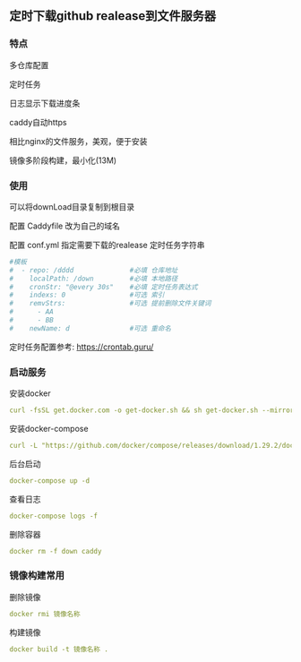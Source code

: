 ## 定时下载github realease到文件服务器

### 特点

多仓库配置

定时任务

日志显示下载进度条

caddy自动https

相比nginx的文件服务，美观，便于安装

镜像多阶段构建，最小化(13M)

### 使用

可以将downLoad目录复制到根目录

配置 Caddyfile 改为自己的域名

配置 conf.yml 指定需要下载的realease 定时任务字符串

```yaml
#模板
#  - repo: /dddd              #必填 仓库地址
#    localPath: /down         #必填 本地路径
#    cronStr: "@every 30s"    #必填 定时任务表达式
#    indexs: 0                #可选 索引
#    remvStrs:                #可选 提前删除文件关键词
#      - AA
#      - BB
#    newName: d               #可选 重命名
```


定时任务配置参考: https://crontab.guru/

### 启动服务

安装docker
```yaml
curl -fsSL get.docker.com -o get-docker.sh && sh get-docker.sh --mirror Aliyun&&systemctl enable docker&&systemctl start docker
```

安装docker-compose
```yaml
curl -L "https://github.com/docker/compose/releases/download/1.29.2/docker-compose-$(uname -s)-$(uname -m)" -o /usr/local/bin/docker-compose &&chmod +x /usr/local/bin/docker-compose
```

后台启动
```yaml
docker-compose up -d
```

查看日志

```yaml
docker-compose logs -f 
```


删除容器

```yaml
docker rm -f down caddy
```


### 镜像构建常用
删除镜像

```yaml
docker rmi 镜像名称
```

构建镜像
```yaml
docker build -t 镜像名称 .
```
